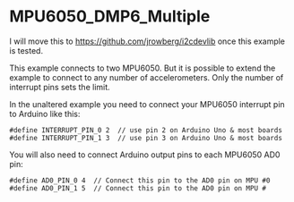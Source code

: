 # MPU6050_DMP6_Multiple
I will move this to https://github.com/jrowberg/i2cdevlib once this example is tested.

This example connects to two MPU6050. But it is possible to extend the example to connect to any number of accelerometers. Only the number of interrupt pins sets the limit.

In the unaltered example you need to connect your MPU6050 interrupt pin to Arduino like this:
```
#define INTERRUPT_PIN_0 2  // use pin 2 on Arduino Uno & most boards
#define INTERRUPT_PIN_1 3  // use pin 3 on Arduino Uno & most boards
```

You will also need to connect Arduino output pins to each MPU6050 AD0 pin:
```
#define AD0_PIN_0 4  // Connect this pin to the AD0 pin on MPU #0
#define AD0_PIN_1 5  // Connect this pin to the AD0 pin on MPU #
```
